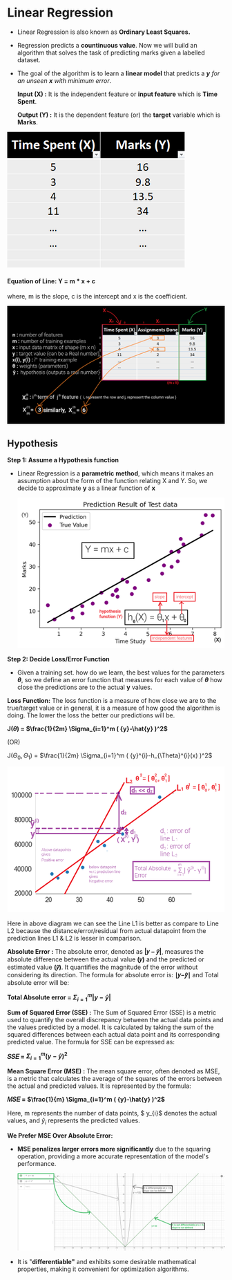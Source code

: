 # Linear Regression

- Linear Regression is also known as **Ordinary Least Squares.**
- Regression predicts a **countinuous value**. Now we will build an algorithm that solves the task of predicting marks given a labelled dataset.
- The goal of the algorithm is to learn a **linear model** that predicts a ***y** for an unseen **x** with minimum error*.

  **Input (X) :** It is the independent feature or **input feature** which is **Time Spent**.

  **Output (Y) :** It is the dependent feature (or) the **target** variable which is **Marks**.

![img](./output/time_vs_marks.png "Arpit Dubey")

#### Equation of Line: Y = m * x + c

where, m is the slope, c is the intercept and x is the coefficient.

![img](./output/linear_regression.png "Arpit Dubey")

## Hypothesis

**Step 1: Assume a Hypothesis function**

- Linear Regression is a **parametric method**, which means it makes an assumption about the form of the function relating X and Y. So, we decide to approximate **y** as a linear function of **x**

  ![img](./output/time_vs_marks_plot.png "Arpit Dubey")

**Step 2: Decide Loss/Error Function**

- Given a training set. how do we learn, the best values for the parameters ***θ***, so we define an error function that measures for each value of ***θ*** how close the predictions are to the actual **y** values.

**Loss Function:** The loss function is a measure of how close we are to the true/target value or in general, it is a measure of how good the algorithm is doing. The lower the loss the better our predictions will be.

**J(***θ***) = $\frac{1}{2m} \Sigma_{i=1}^m ( {y}-\hat{y} )^2$**

(OR)

J($\Theta_{0}, \Theta_{1})$ = $\frac{1}{2m} \Sigma_{i=1}^m ( {y}^{i}-h_{\Theta}^{i}(x) )^2$

![img](./output/abs_error.png "Arpit Dubey")

Here in above diagram we can see the Line L1 is better as compare to Line L2 because the distance/error/residual from actual datapoint from the prediction lines L1 & L2 is lesser in comparison. 

**Absolute Error :** The absolute error, denoted as **|𝑦 − 𝑦̂|**, measures the absolute difference between the actual value **(𝑦)** and the predicted or estimated value **(𝑦̂)**. It quantifies the magnitude of the error without considering its direction. The formula for absolute error is: **∣𝑦−𝑦̂∣** and Total absolute error will be:

**Total Absolute error = $\Sigma_{i=1}^m  | {y}-\hat{y} |$**

**Sum of Squared Error (SSE) :** The Sum of Squared Error (SSE) is a metric used to quantify the overall discrepancy between the actual data points and the values predicted by a model. It is calculated by taking the sum of the squared differences between each actual data point and its corresponding predicted value. The formula for SSE can be expressed as:

**𝑆𝑆𝐸 = $\Sigma_{i=1}^m ( {y}-\hat{y} )^2$**

**Mean Square Error (MSE) :** The mean square error, often denoted as MSE, is a metric that calculates the average of the squares of the errors between the actual and predicted values. It is represented by the formula:

**𝑀𝑆𝐸 = $\frac{1}{m} \Sigma_{i=1}^m ( {y}-\hat{y} )^2$**

Here, m represents the number of data points, $ y_{i}$ denotes the actual values, and $\hat y_{i}$ represents the predicted values.

**We Prefer MSE Over Absolute Error:**

* **MSE penalizes larger errors more significantly** due to the squaring operation, providing a more accurate representation of the model's performance.

  ![img](./output/differentiability_of_mse.png "Arpit Dubey")
* It is "**differentiable"** and exhibits some desirable mathematical properties, making it convenient for optimization algorithms.
